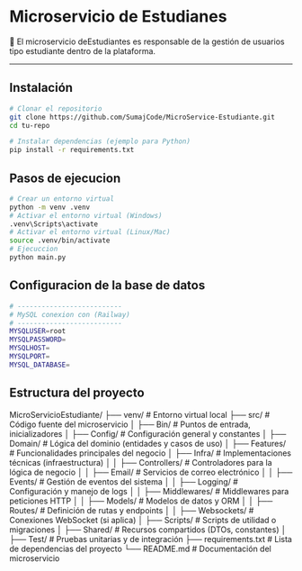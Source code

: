 # Microservicio de Estudianes

🔹 El microservicio deEstudiantes es responsable de la gestión de usuarios tipo estudiante dentro de la plataforma. 

---


## Instalación
```bash
# Clonar el repositorio
git clone https://github.com/SumajCode/MicroService-Estudiante.git
cd tu-repo

# Instalar dependencias (ejemplo para Python)
pip install -r requirements.txt
```

## Pasos de ejecucion
```bash
# Crear un entorno virtual
python -m venv .venv
# Activar el entorno virtual (Windows)
.venv\Scripts\activate
# Activar el entorno virtual (Linux/Mac)
source .venv/bin/activate
# Ejecuccion
python main.py

```

## Configuracion de la base de datos
```bash
# --------------------------
# MySQL conexion con (Railway)
# --------------------------
MYSQLUSER=root
MYSQLPASSWORD=
MYSQLHOST=
MYSQLPORT=
MYSQL_DATABASE=

```

## Estructura del proyecto
MicroServicioEstudiante/
├── venv/                       # Entorno virtual local
├── src/                        # Código fuente del microservicio
│   ├── Bin/                    # Puntos de entrada, inicializadores
│   ├── Config/                 # Configuración general y constantes
│   ├── Domain/                 # Lógica del dominio (entidades y casos de uso)
│   ├── Features/               # Funcionalidades principales del negocio
│   ├── Infra/                  # Implementaciones técnicas (infraestructura)
│   │   ├── Controllers/        # Controladores para la lógica de negocio
│   │   ├── Email/              # Servicios de correo electrónico
│   │   ├── Events/             # Gestión de eventos del sistema
│   │   ├── Logging/            # Configuración y manejo de logs
│   │   ├── Middlewares/        # Middlewares para peticiones HTTP
│   │   ├── Models/             # Modelos de datos y ORM
│   │   ├── Routes/             # Definición de rutas y endpoints
│   │   ├── Websockets/         # Conexiones WebSocket (si aplica)
│   ├── Scripts/                # Scripts de utilidad o migraciones
│   ├── Shared/                 # Recursos compartidos (DTOs, constantes)
│   ├── Test/                   # Pruebas unitarias y de integración
├── requirements.txt            # Lista de dependencias del proyecto
└── README.md                   # Documentación del microservicio
